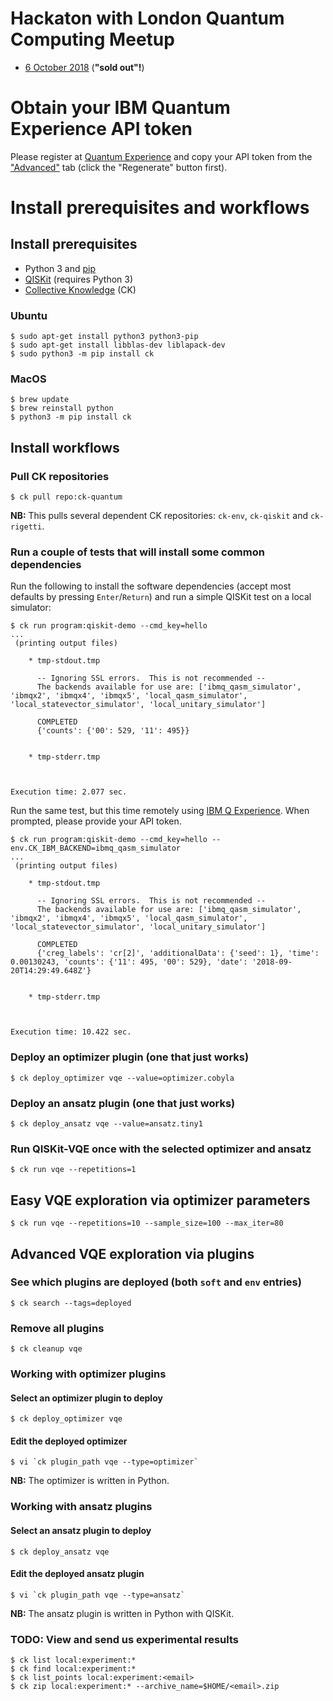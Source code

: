 # Hackaton with London Quantum Computing Meetup

* [6 October 2018](https://www.meetup.com/London-Quantum-Computing-Meetup/events/254156028/) (**"sold out"!**)

# Obtain your IBM Quantum Experience API token

Please register at [Quantum Experience](https://quantumexperience.ng.bluemix.net/qx/signup) and copy your API token from the ["Advanced"](https://quantumexperience.ng.bluemix.net/qx/account/advanced) tab (click the "Regenerate" button first).

# Install prerequisites and workflows

## Install prerequisites
- Python 3 and [pip](https://pypi.org/project/pip/)
- [QISKit](https://qiskit.org/) (requires Python 3)
- [Collective Knowledge](https://cknowledge.org) (CK)

### Ubuntu
```
$ sudo apt-get install python3 python3-pip
$ sudo apt-get install libblas-dev liblapack-dev
$ sudo python3 -m pip install ck
```

### MacOS
```
$ brew update
$ brew reinstall python
$ python3 -m pip install ck
```

## Install workflows

### Pull CK repositories

```
$ ck pull repo:ck-quantum
```
**NB:** This pulls several dependent CK repositories: `ck-env`, `ck-qiskit` and `ck-rigetti`.

### Run a couple of tests that will install some common dependencies

Run the following to install the software dependencies (accept most defaults by pressing `Enter`/`Return`) and run a simple QISKit test on a local simulator:
```
$ ck run program:qiskit-demo --cmd_key=hello
...
 (printing output files)

    * tmp-stdout.tmp

      -- Ignoring SSL errors.  This is not recommended --
      The backends available for use are: ['ibmq_qasm_simulator', 'ibmqx2', 'ibmqx4', 'ibmqx5', 'local_qasm_simulator', 'local_statevector_simulator', 'local_unitary_simulator']

      COMPLETED
      {'counts': {'00': 529, '11': 495}}


    * tmp-stderr.tmp



Execution time: 2.077 sec.
```

Run the same test, but this time remotely using [IBM Q Experience](https://quantumexperience.ng.bluemix.net/qx). When prompted, please provide your API token.

```
$ ck run program:qiskit-demo --cmd_key=hello --env.CK_IBM_BACKEND=ibmq_qasm_simulator
...
 (printing output files)

    * tmp-stdout.tmp

      -- Ignoring SSL errors.  This is not recommended --
      The backends available for use are: ['ibmq_qasm_simulator', 'ibmqx2', 'ibmqx4', 'ibmqx5', 'local_qasm_simulator', 'local_statevector_simulator', 'local_unitary_simulator']

      COMPLETED
      {'creg_labels': 'cr[2]', 'additionalData': {'seed': 1}, 'time': 0.00130243, 'counts': {'11': 495, '00': 529}, 'date': '2018-09-20T14:29:49.648Z'}


    * tmp-stderr.tmp



Execution time: 10.422 sec.
```


### Deploy an optimizer plugin (one that just works)
```
$ ck deploy_optimizer vqe --value=optimizer.cobyla
```

### Deploy an ansatz plugin (one that just works)
```
$ ck deploy_ansatz vqe --value=ansatz.tiny1
```

### Run QISKit-VQE once with the selected optimizer and ansatz
```
$ ck run vqe --repetitions=1
```

## Easy VQE exploration via optimizer parameters
```
$ ck run vqe --repetitions=10 --sample_size=100 --max_iter=80
```

## Advanced VQE exploration via plugins

### See which plugins are deployed (both `soft` and `env` entries)
```
$ ck search --tags=deployed
```

### Remove all plugins
```
$ ck cleanup vqe
```

### Working with optimizer plugins

#### Select an optimizer plugin to deploy
```
$ ck deploy_optimizer vqe
```

#### Edit the deployed optimizer
```
$ vi `ck plugin_path vqe --type=optimizer`
```
**NB:** The optimizer is written in Python.

### Working with ansatz plugins

#### Select an ansatz plugin to deploy
```
$ ck deploy_ansatz vqe
```

#### Edit the deployed ansatz plugin
```
$ vi `ck plugin_path vqe --type=ansatz`
```
**NB:** The ansatz plugin is written in Python with QISKit.

### TODO: View and send us experimental results
```
$ ck list local:experiment:*
$ ck find local:experiment:*
$ ck list_points local:experiment:<email>
$ ck zip local:experiment:* --archive_name=$HOME/<email>.zip
```
